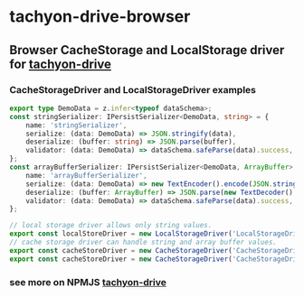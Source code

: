 # tachyon-drive-browser

## Browser CacheStorage and LocalStorage driver for [tachyon-drive](https://www.npmjs.com/package/tachyon-drive)

### CacheStorageDriver and LocalStorageDriver examples

```typescript
export type DemoData = z.infer<typeof dataSchema>;
const stringSerializer: IPersistSerializer<DemoData, string> = {
	name: 'stringSerializer',
	serialize: (data: DemoData) => JSON.stringify(data),
	deserialize: (buffer: string) => JSON.parse(buffer),
	validator: (data: DemoData) => dataSchema.safeParse(data).success,
};
const arrayBufferSerializer: IPersistSerializer<DemoData, ArrayBuffer> = {
	name: 'arrayBufferSerializer',
	serialize: (data: DemoData) => new TextEncoder().encode(JSON.stringify(data)),
	deserialize: (buffer: ArrayBuffer) => JSON.parse(new TextDecoder().decode(buffer)),
	validator: (data: DemoData) => dataSchema.safeParse(data).success,
};

// local storage driver allows only string values.
export const localStoreDriver = new LocalStorageDriver('LocalStorageDriver', 'tachyon', stringSerializer, undefined, console);
// cache storage driver can handle string and array buffer values.
export const cacheStoreDriver = new CacheStorageDriver('CacheStorageDriver', {url: new URL('http://tachyon')}, stringSerializer, undefined, console);
export const cacheStoreDriver = new CacheStorageDriver('CacheStorageDriver', {url: new URL('http://tachyon')}, arrayBufferSerializer, undefined, console);
```

### see more on NPMJS [tachyon-drive](https://www.npmjs.com/package/tachyon-drive)
